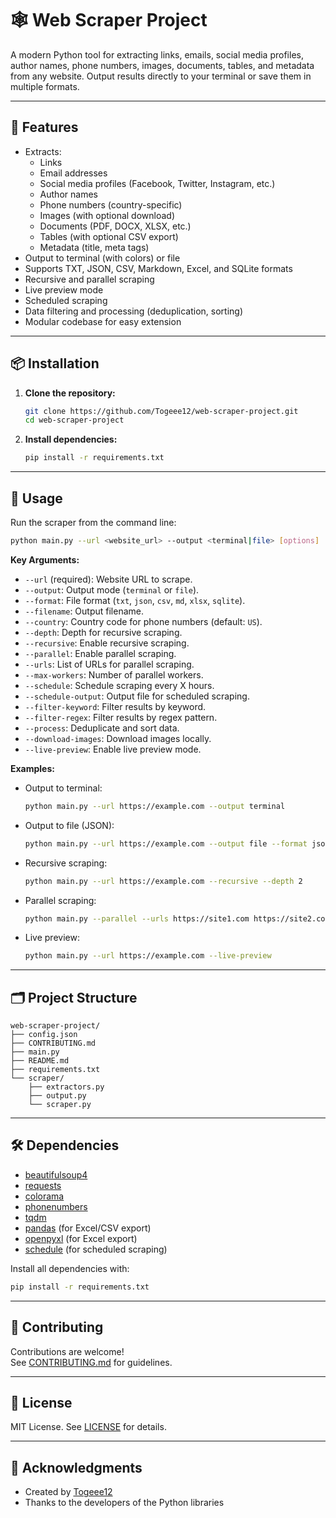# 🕸️ Web Scraper Project

A modern Python tool for extracting links, emails, social media profiles, author names, phone numbers, images, documents, tables, and metadata from any website. Output results directly to your terminal or save them in multiple formats.

---

## 🚀 Features

- Extracts:
  - Links
  - Email addresses
  - Social media profiles (Facebook, Twitter, Instagram, etc.)
  - Author names
  - Phone numbers (country-specific)
  - Images (with optional download)
  - Documents (PDF, DOCX, XLSX, etc.)
  - Tables (with optional CSV export)
  - Metadata (title, meta tags)
- Output to terminal (with colors) or file
- Supports TXT, JSON, CSV, Markdown, Excel, and SQLite formats
- Recursive and parallel scraping
- Live preview mode
- Scheduled scraping
- Data filtering and processing (deduplication, sorting)
- Modular codebase for easy extension

---

## 📦 Installation

1. **Clone the repository:**
   ```sh
   git clone https://github.com/Togeee12/web-scraper-project.git
   cd web-scraper-project
   ```

2. **Install dependencies:**
   ```sh
   pip install -r requirements.txt
   ```

---

## 📝 Usage

Run the scraper from the command line:

```sh
python main.py --url <website_url> --output <terminal|file> [options]
```

**Key Arguments:**
- `--url`               (required): Website URL to scrape.
- `--output`:           Output mode (`terminal` or `file`).
- `--format`:           File format (`txt`, `json`, `csv`, `md`, `xlsx`, `sqlite`).
- `--filename`:         Output filename.
- `--country`:          Country code for phone numbers (default: `US`).
- `--depth`:            Depth for recursive scraping.
- `--recursive`:        Enable recursive scraping.
- `--parallel`:         Enable parallel scraping.
- `--urls`:             List of URLs for parallel scraping.
- `--max-workers`:      Number of parallel workers.
- `--schedule`:         Schedule scraping every X hours.
- `--schedule-output`:  Output file for scheduled scraping.
- `--filter-keyword`:   Filter results by keyword.
- `--filter-regex`:     Filter results by regex pattern.
- `--process`:          Deduplicate and sort data.
- `--download-images`:  Download images locally.
- `--live-preview`:     Enable live preview mode.

**Examples:**

- Output to terminal:
  ```sh
  python main.py --url https://example.com --output terminal
  ```

- Output to file (JSON):
  ```sh
  python main.py --url https://example.com --output file --format json --filename results.json
  ```

- Recursive scraping:
  ```sh
  python main.py --url https://example.com --recursive --depth 2
  ```

- Parallel scraping:
  ```sh
  python main.py --parallel --urls https://site1.com https://site2.com --output file --format csv
  ```

- Live preview:
  ```sh
  python main.py --url https://example.com --live-preview
  ```

---

## 🗂️ Project Structure

```
web-scraper-project/
├── config.json
├── CONTRIBUTING.md
├── main.py
├── README.md
├── requirements.txt
└── scraper/
    ├── extractors.py
    ├── output.py
    └── scraper.py
```

---

## 🛠️ Dependencies

- [beautifulsoup4](https://pypi.org/project/beautifulsoup4/)
- [requests](https://pypi.org/project/requests/)
- [colorama](https://pypi.org/project/colorama/)
- [phonenumbers](https://pypi.org/project/phonenumbers/)
- [tqdm](https://pypi.org/project/tqdm/)
- [pandas](https://pypi.org/project/pandas/) (for Excel/CSV export)
- [openpyxl](https://pypi.org/project/openpyxl/) (for Excel export)
- [schedule](https://pypi.org/project/schedule/) (for scheduled scraping)

Install all dependencies with:
```sh
pip install -r requirements.txt
```

---

## 🤝 Contributing

Contributions are welcome!  
See [CONTRIBUTING.md](CONTRIBUTING.md) for guidelines.

---

## 📄 License

MIT License. See [LICENSE](https://opensource.org/license/mit/) for details.

---

## 🙏 Acknowledgments

- Created by [Togeee12](https://github.com/Togeee12)
- Thanks to the developers of the Python libraries

